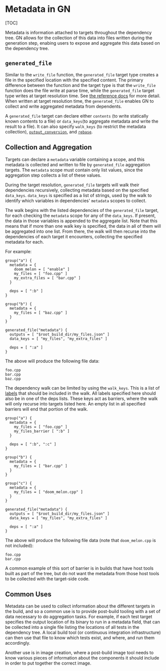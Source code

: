 # Metadata in GN

[TOC]

Metadata is information attached to targets throughout the dependency tree. GN allows for the collection of this data into files written during the generation step, enabing users to expose and aggregate this data based on the dependency tree.

## `generated_file`

Similar to the `write_file` function, the `generated_file` target type creates a file in the specified location with the specified content. The primary difference between the function and the target type is that the `write_file` function does the file write at parse time, while the `generated_file` target type writes at target resolution time. See [the reference docs](reference.md#func_generated_file) for more detail. When written at target resolution time, the `generated_file` enables GN to collect and write aggregated metadata from dependents.

A `generated_file` target can declare either `contents` (to write statically known contents to a file) or `data_keys`(to aggregate metadata and write the result to a file). It can also specify `walk_keys` (to restrict the metadata collection), [`output_conversion`](reference.md#io_conversion), and [`rebase`](reference.md#var_rebase).


## Collection and Aggregation

Targets can declare a `metadata` variable containing a scope, and this metadata is collected and written to file by `generated_file` aggregation targets. The `metadata` scope must contain only list values, since the aggregation step collects a list of these values.

During the target resolution, `generated_file` targets will walk their dependencies recursively, collecting metadata based on the specified `data_keys`. `data_keys` is specified as a list of strings, used by the walk to identify which variables in dependencies' `metadata` scopes to collect.

The walk begins with the listed dependencies of the `generated_file` target, for each checking the `metadata` scope for any of the `data_keys`. If present, the data in those variables is appended to the aggregate list. Note that this means that if more than one walk key is specified, the data in all of them will be aggregated into one list. From there, the walk will then recurse into the dependencies of each target it encounters, collecting the specified metadata for each.

For example: 

```
group("a") {
  metadata = {
    doom_melon = [ "enable" ]
    my_files = [ "foo.cpp" ]
    my_extra_files = [ "bar.cpp" ]
  }

  deps = [ ":b" ]
}

group("b") {
  metadata = {
    my_files = [ "baz.cpp" ]
  }
}

generated_file("metadata") {
  outputs = [ "$root_build_dir/my_files.json" ]
  data_keys = [ "my_files", "my_extra_files" ]

  deps = [ ":a" ]
}
```

The above will produce the following file data:

```
foo.cpp
bar.cpp
baz.cpp
```

The dependency walk can be limited by using the `walk_keys`. This is a list of [labels](reference.md#labels) that should be included in the walk. All labels specified here should also be in one of the deps lists. These keys act as barriers, where the walk will only recurse into targets listed here. An empty list in all specified barriers will end that portion of the walk.

```
group("a") {
  metadata = {
    my_files = [ "foo.cpp" ]
    my_files_barrier [ ":b" ]
  }

  deps = [ ":b", ":c" ]
}

group("b") {
  metadata = {
    my_files = [ "bar.cpp" ]
  }
}

group("c") {
  metadata = {
    my_files = [ "doom_melon.cpp" ]
  }
}

generated_file("metadata") {
  outputs = [ "$root_build_dir/my_files.json" ]
  data_keys = [ "my_files", "my_extra_files" ]

  deps = [ ":a" ]
}
```

The above will produce the following file data (note that `doom_melon.cpp` is not included):

```
foo.cpp
bar.cpp
```

A common example of this sort of barrier is in builds that have host tools built as part of the tree, but do not want the metadata from those host tools to be collected with the target-side code.

## Common Uses

Metadata can be used to collect information about the different targets in the build, and so a common use is to provide post-build tooling with a set of data necessary to do aggregation tasks. For example, if each test target specifies the output location of its binary to run in a metadata field, that can be collected into a single file listing the locations of all tests in the dependency tree. A local build tool (or continuous integration infrastructure) can then use that file to know which tests exist, and where, and run them accordingly.

Another use is in image creation, where a post-build image tool needs to know various pieces of information about the components it should include in order to put together the correct image.